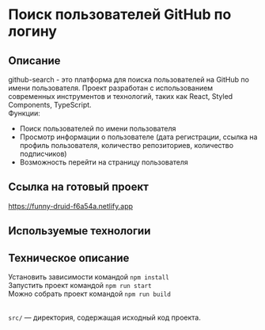 # Поиск пользователей GitHub по логину

## Описание
github-search - это платформа для поиска пользователей на GitHub по имени пользователя. Проект разработан с использованием современных инструментов и технологий, таких как React, Styled Components, TypeScript. <br />
Функции: 
<ul>
  <li>Поиск пользователей по имени пользователя</li>
  <li>Просмотр информации о пользователе (дата регистрации, ссылка на профиль пользователя, количество репозиториев, количество подписчиков)</li>
  <li>Возможность перейти на страницу пользователя</li>
</ul>

## Ссылка на готовый проект
https://funny-druid-f6a54a.netlify.app

## Используемые технологии

## Техническое описание
Установить зависимости командой `npm install` <br />
Запустить проект командой `npm run start` <br />
Можно собрать проект командой `npm run build` <br /><br />

`src/` — директория, содержащая исходный код проекта.

